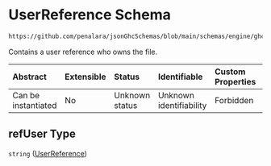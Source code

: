 # UserReference Schema

```txt
https://github.com/penalara/jsonGhcSchemas/blob/main/schemas/engine/ghcEngine.schema.json#/properties/meta/properties/refUser
```

Contains a user reference who owns the file.

| Abstract            | Extensible | Status         | Identifiable            | Custom Properties | Additional Properties | Access Restrictions | Defined In                                                                           |
| :------------------ | :--------- | :------------- | :---------------------- | :---------------- | :-------------------- | :------------------ | :----------------------------------------------------------------------------------- |
| Can be instantiated | No         | Unknown status | Unknown identifiability | Forbidden         | Allowed               | none                | [ghcEngine.schema.json\*](../../../out/ghcEngine.schema.json "open original schema") |

## refUser Type

`string` ([UserReference](ghcengine-properties-filemetadata-properties-userreference.md))
